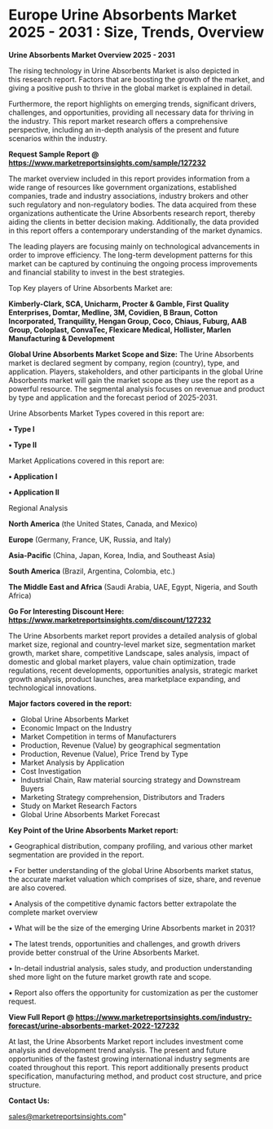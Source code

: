  # Europe Urine Absorbents Market 2025 - 2031 : Size, Trends, Overview

<Strong> Urine Absorbents Market Overview 2025 - 2031</strong>

The rising technology in Urine Absorbents Market is also depicted in this research report. Factors that are boosting the growth of the market, and giving a positive push to thrive in the global market is explained in detail.

Furthermore, the report highlights on emerging trends, significant drivers, challenges, and opportunities, providing all necessary data for thriving in the industry. This report market research offers a comprehensive perspective, including an in-depth analysis of the present and future scenarios within the industry.

<strong>Request Sample Report @ <a href=https://www.marketreportsinsights.com/sample/127232>https://www.marketreportsinsights.com/sample/127232</a></strong>

The market overview included in this report provides information from a wide range of resources like government organizations, established companies, trade and industry associations, industry brokers and other such regulatory and non-regulatory bodies. The data acquired from these organizations authenticate the Urine Absorbents research report, thereby aiding the clients in better decision making. Additionally, the data provided in this report offers a contemporary understanding of the market dynamics.

The leading players are focusing mainly on technological advancements in order to improve efficiency. The long-term development patterns for this market can be captured by continuing the ongoing process improvements and financial stability to invest in the best strategies.

Top Key players of Urine Absorbents Market are:

<strong>Kimberly-Clark, SCA, Unicharm, Procter & Gamble, First Quality Enterprises, Domtar, Medline, 3M, Covidien, B Braun, Cotton Incorporated, Tranquility, Hengan Group, Coco, Chiaus, Fuburg, AAB Group, Coloplast, ConvaTec, Flexicare Medical, Hollister, Marlen Manufacturing & Development</strong>

<strong><b>Global Urine Absorbents Market Scope and Size:</b></strong>
The Urine Absorbents market is declared segment by company, region (country), type, and application. Players, stakeholders, and other participants in the global Urine Absorbents market will gain the market scope as they use the report as a powerful resource. The segmental analysis focuses on revenue and product by type and application and the forecast period of 2025-2031.

Urine Absorbents Market Types covered in this report are:

<strong>• Type I

• Type II</strong>

Market Applications covered in this report are:

<strong>• Application I

• Application II</strong> 

Regional Analysis

<strong>North America</strong> (the United States, Canada, and Mexico)

<strong>Europe</strong> (Germany, France, UK, Russia, and Italy)

<strong>Asia-Pacific</strong> (China, Japan, Korea, India, and Southeast Asia)

<strong>South America</strong> (Brazil, Argentina, Colombia, etc.)

<strong>The Middle East and Africa</strong> (Saudi Arabia, UAE, Egypt, Nigeria, and South Africa)

<strong>Go For Interesting Discount Here: <a href=https://www.marketreportsinsights.com/discount/127232>https://www.marketreportsinsights.com/discount/127232</a></strong>

The Urine Absorbents market report provides a detailed analysis of global market size, regional and country-level market size, segmentation market growth, market share, competitive Landscape, sales analysis, impact of domestic and global market players, value chain optimization, trade regulations, recent developments, opportunities analysis, strategic market growth analysis, product launches, area marketplace expanding, and technological innovations.

<strong><b>Major factors covered in the report:</b></strong>
<ul>
  <li>Global Urine Absorbents Market </li>
  <li>Economic Impact on the Industry</li>
  <li>Market Competition in terms of Manufacturers</li>
  <li>Production, Revenue (Value) by geographical segmentation</li>
  <li>Production, Revenue (Value), Price Trend by Type</li>
  <li>Market Analysis by Application</li>
  <li>Cost Investigation</li>
  <li>Industrial Chain, Raw material sourcing strategy and Downstream Buyers</li>
  <li>Marketing Strategy comprehension, Distributors and Traders</li>
  <li>Study on Market Research Factors</li>
  <li>Global Urine Absorbents Market Forecast</li>
</ul>

<strong><b>Key Point of the Urine Absorbents Market report:</b></strong>

• Geographical distribution, company profiling, and various other market segmentation are provided in the report.

• For better understanding of the global Urine Absorbents market status, the accurate market valuation which comprises of size, share, and revenue are also covered.

• Analysis of the competitive dynamic factors better extrapolate the complete market overview

• What will be the size of the emerging Urine Absorbents market in 2031?

• The latest trends, opportunities and challenges, and growth drivers provide better construal of the Urine Absorbents Market.

• In-detail industrial analysis, sales study, and production understanding shed more light on the future market growth rate and scope.

• Report also offers the opportunity for customization as per the customer request.

<strong><b>View Full Report @ <a href=https://www.marketreportsinsights.com/industry-forecast/urine-absorbents-market-2022-127232>https://www.marketreportsinsights.com/industry-forecast/urine-absorbents-market-2022-127232</a></b></strong>


At last, the Urine Absorbents Market report includes investment come analysis and development trend analysis. The present and future opportunities of the fastest growing international industry segments are coated throughout this report. This report additionally presents product specification, manufacturing method, and product cost structure, and price structure.

<strong>Contact Us:</strong>

sales@marketreportsinsights.com"
